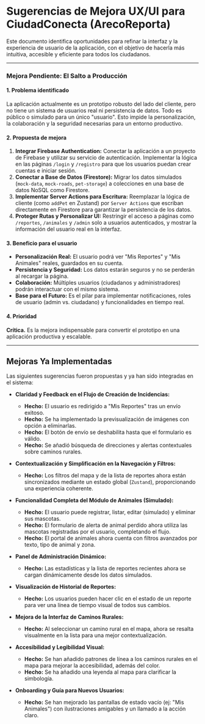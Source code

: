 
# Sugerencias de Mejora UX/UI para CiudadConecta (ArecoReporta)

Este documento identifica oportunidades para refinar la interfaz y la experiencia de usuario de la aplicación, con el objetivo de hacerla más intuitiva, accesible y eficiente para todos los ciudadanos.

---

### **Mejora Pendiente: El Salto a Producción**

#### **1. Problema identificado**
La aplicación actualmente es un prototipo robusto del lado del cliente, pero no tiene un sistema de usuarios real ni persistencia de datos. Todo es público o simulado para un único "usuario". Esto impide la personalización, la colaboración y la seguridad necesarias para un entorno productivo.

#### **2. Propuesta de mejora**
1.  **Integrar Firebase Authentication:** Conectar la aplicación a un proyecto de Firebase y utilizar su servicio de autenticación. Implementar la lógica en las páginas `/login` y `/registro` para que los usuarios puedan crear cuentas e iniciar sesión.
2.  **Conectar a Base de Datos (Firestore):** Migrar los datos simulados (`mock-data`, `mock-roads`, `pet-storage`) a colecciones en una base de datos NoSQL como Firestore.
3.  **Implementar Server Actions para Escritura:** Reemplazar la lógica de cliente (como `addPet` en Zustand) por `Server Actions` que escriban directamente en Firestore para garantizar la persistencia de los datos.
4.  **Proteger Rutas y Personalizar UI:** Restringir el acceso a páginas como `/reportes`, `/animales` y `/admin` solo a usuarios autenticados, y mostrar la información del usuario real en la interfaz.

#### **3. Beneficio para el usuario**
- **Personalización Real:** El usuario podrá ver "Mis Reportes" y "Mis Animales" reales, guardados en su cuenta.
- **Persistencia y Seguridad:** Los datos estarán seguros y no se perderán al recargar la página.
- **Colaboración:** Múltiples usuarios (ciudadanos y administradores) podrán interactuar con el mismo sistema.
- **Base para el Futuro:** Es el pilar para implementar notificaciones, roles de usuario (admin vs. ciudadano) y funcionalidades en tiempo real.

#### **4. Prioridad**
**Crítica.** Es la mejora indispensable para convertir el prototipo en una aplicación productiva y escalable.

---

## Mejoras Ya Implementadas

Las siguientes sugerencias fueron propuestas y ya han sido integradas en el sistema:

-   **Claridad y Feedback en el Flujo de Creación de Incidencias:**
    -   **Hecho:** El usuario es redirigido a "Mis Reportes" tras un envío exitoso.
    -   **Hecho:** Se ha implementado la previsualización de imágenes con opción a eliminarlas.
    -   **Hecho:** El botón de envío se deshabilita hasta que el formulario es válido.
    -   **Hecho:** Se añadió búsqueda de direcciones y alertas contextuales sobre caminos rurales.

-   **Contextualización y Simplificación en la Navegación y Filtros:**
    -   **Hecho:** Los filtros del mapa y de la lista de reportes ahora están sincronizados mediante un estado global (`Zustand`), proporcionando una experiencia coherente.

-   **Funcionalidad Completa del Módulo de Animales (Simulado):**
    -   **Hecho:** El usuario puede registrar, listar, editar (simulado) y eliminar sus mascotas.
    -   **Hecho:** El formulario de alerta de animal perdido ahora utiliza las mascotas registradas por el usuario, completando el flujo.
    -   **Hecho:** El portal de animales ahora cuenta con filtros avanzados por texto, tipo de animal y zona.

-   **Panel de Administración Dinámico:**
    -   **Hecho:** Las estadísticas y la lista de reportes recientes ahora se cargan dinámicamente desde los datos simulados.

-   **Visualización de Historial de Reportes:**
    -   **Hecho:** Los usuarios pueden hacer clic en el estado de un reporte para ver una línea de tiempo visual de todos sus cambios.

-   **Mejora de la Interfaz de Caminos Rurales:**
    -   **Hecho:** Al seleccionar un camino rural en el mapa, ahora se resalta visualmente en la lista para una mejor contextualización.

-   **Accesibilidad y Legibilidad Visual:**
    -   **Hecho:** Se han añadido patrones de línea a los caminos rurales en el mapa para mejorar la accesibilidad, además del color.
    -   **Hecho:** Se ha añadido una leyenda al mapa para clarificar la simbología.

-   **Onboarding y Guía para Nuevos Usuarios:**
    -   **Hecho:** Se han mejorado las pantallas de estado vacío (ej: "Mis Animales") con ilustraciones amigables y un llamado a la acción claro.
